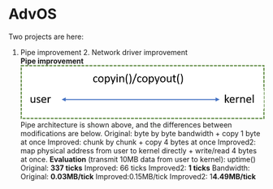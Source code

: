 # AdvOS
Two projects are here:
1. Pipe improvement 2. Network driver improvement  
**Pipe improvement**
![image](https://github.com/suweiyang0106/AdvOS/blob/main/pipecopyinout.png)
Pipe architecture is shown above, and the differences between modifications are below.
Original: byte by byte bandwidth + copy 1 byte at once
Improved: chunk by chunk + copy 4 bytes at once
Improved2: map physical address from user to kernel directly + write/read 4 bytes at once.
**Evaluation** (transmit 10MB data from user to kernel):
uptime()
Original: **337 ticks**
Improved: 66 ticks
Improved2: **1 ticks**
Bandwidth:
Original: **0.03MB/tick**
Improved:0.15MB/tick
Improved2: 1**4.49MB/tick**

